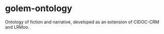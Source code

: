 # golem-ontology
Ontology of fiction and narrative, developed as an extension of CIDOC-CRM and LRMoo.
